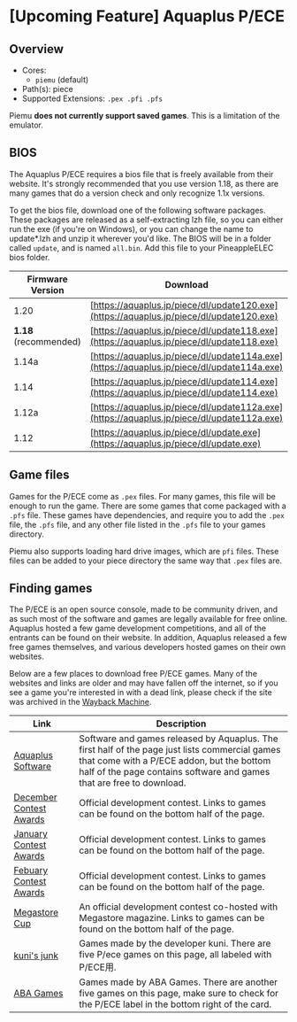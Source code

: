# [Upcoming Feature] Aquaplus P/ECE

## Overview

- Cores:
  - `piemu` (default)
- Path(s): piece
- Supported Extensions: `.pex .pfi .pfs`

Piemu **does not currently support saved games**. This is a limitation of the emulator.

## BIOS

The Aquaplus P/ECE requires a bios file that is freely available from their website. It's strongly recommended that you use version 1.18, as there are many games that do a version check and only recognize 1.1x versions.

To get the bios file, download one of the following software packages. These packages are released as a self-extracting lzh file, so you can either run the exe (if you're on Windows), or you can change the name to update\*.lzh and unzip it wherever you'd like. The BIOS will be in a folder called `update`, and is named `all.bin`. Add this file to your PineappleELEC bios folder.

| Firmware Version | Download                                    |
|------------------|---------------------------------------------|
| 1.20             | [https://aquaplus.jp/piece/dl/update120.exe](https://aquaplus.jp/piece/dl/update120.exe)  |
| **1.18** (recommended) | [https://aquaplus.jp/piece/dl/update118.exe](https://aquaplus.jp/piece/dl/update118.exe)  |
| 1.14a            | [https://aquaplus.jp/piece/dl/update114a.exe](https://aquaplus.jp/piece/dl/update114a.exe) |
| 1.14             | [https://aquaplus.jp/piece/dl/update114.exe](https://aquaplus.jp/piece/dl/update114.exe)  |
| 1.12a            | [https://aquaplus.jp/piece/dl/update112a.exe](https://aquaplus.jp/piece/dl/update112a.exe) |
| 1.12             | [https://aquaplus.jp/piece/dl/update.exe](https://aquaplus.jp/piece/dl/update.exe)     |

## Game files

Games for the P/ECE come as `.pex` files. For many games, this file will be enough to run the game. There are some games that come packaged with a `.pfs` file. These games have dependencies, and require you to add the `.pex` file, the `.pfs` file, and any other file listed in the `.pfs` file to your games directory.

Piemu also supports loading hard drive images, which are `pfi` files. These files can be added to your piece directory the same way that `.pex` files are.

## Finding games

The P/ECE is an open source console, made to be community driven, and as such most of the software and games are legally available for free online. Aquaplus hosted a few game development competitions, and all of the entrants can be found on their website. In addition, Aquaplus released a few free games themselves, and various developers hosted games on their own websites.

Below are a few places to download free P/ECE games. Many of the websites and links are older and may have fallen off the internet, so if you see a game you're interested in with a dead link, please check if the site was archived in the [Wayback Machine](https://web.archive.org/).

| Link                                                      | Description |
|-----------------------------------------------------------|-------------|
| [Aquaplus Software](https://aquaplus.jp/piece/soft.html)  | Software and games released by Aquaplus. The first half of the page just lists commercial games that come with a P/ECE addon, but the bottom half of the page contains software and games that are free to download. |
| [December Contest Awards](https://aquaplus.jp/piece/contest/12gatsu.html) | Official development contest. Links to games can be found on the bottom half of the page. |
| [January Contest Awards](https://aquaplus.jp/piece/contest/01gatsu.html) | Official development contest. Links to games can be found on the bottom half of the page. |
| [Febuary Contest Awards](https://aquaplus.jp/piece/contest/02gatsu.html) | Official development contest. Links to games can be found on the bottom half of the page. |
| [Megastore Cup](https://aquaplus.jp/piece/contest/ms_cup.html) | An official development contest co-hosted with Megastore magazine. Links to games can be found on the bottom half of the page. |
| [kuni's junk](http://www.susami.co.jp/kuni/junk/junk.htm) | Games made by the developer kuni. There are five P/ece games on this page, all labeled with P/ECE用. |
| [ABA Games](http://www.asahi-net.or.jp/~cs8k-cyu/misc.html) | Games made by ABA Games. There are another five games on this page, make sure to check for the P/ECE label in the bottom right of the card. |

